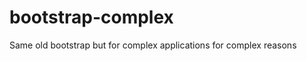 bootstrap-complex
=================

Same old bootstrap but for complex applications for complex reasons

